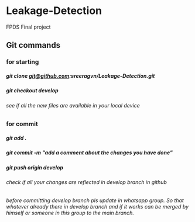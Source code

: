 # Leakage-Detection
FPDS Final project

## Git commands

### for starting
##### git clone git@github.com:sreeragvn/Leakage-Detection.git
##### git checkout develop
###### see if all the new files are available in your local device

### for commit
##### git add .
##### git commit -m "add a comment about the changes you have done"
##### git push origin develop
###### check if all your changes  are reflected in develop branch in github

###### before committing develop branch pls update in whatsapp group. So that whatever already there in develop branch and if it works can be merged by himself or someone in this group to the main branch.
